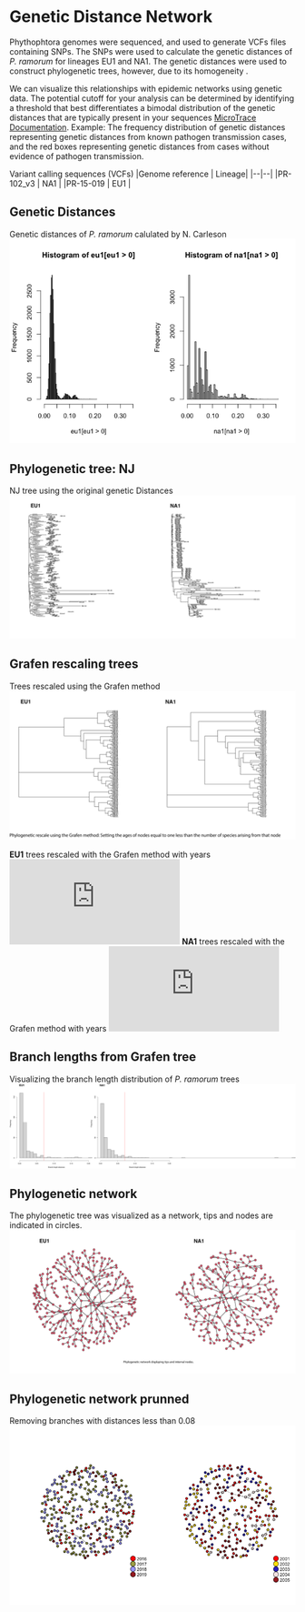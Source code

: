 # Genetic Distance Network

Phythophtora genomes were sequenced, and used to generate VCFs files containing SNPs.
The SNPs were used to calculate the genetic distances of _P. ramorum_ for lineages EU1 and NA1. The genetic distances were used to construct phylogenetic trees, however, due to its homogeneity  .

We can visualize this relationships with epidemic networks using genetic data. The potential cutoff for your analysis can be determined by identifying a threshold that best differentiates a bimodal distribution of the genetic distances that are typically present in your sequences [MicroTrace Documentation](https://raw.githubusercontent.com/CDCgov/MicrobeTrace/master/docs/MicrobeTrace_Manual.pdf).  Example: The frequency distribution of genetic distances representing genetic distances from known pathogen transmission cases, and the red boxes representing genetic distances from cases without evidence of pathogen transmission.

Variant calling sequences (VCFs)
|Genome reference | Lineage|
|--|--|
|PR-102_v3 | NA1 |
|PR-15-019 | EU1 |

## Genetic Distances
Genetic distances of _P. ramorum_ calulated by N. Carleson
![Genetic Distances](https://github.com/ricardoi/genedis_networks/blob/main/Figures/Genetic_distances_subset10_.png)

## Phylogenetic tree: NJ
NJ tree using the original genetic Distances
![NJ tree](https://github.com/ricardoi/genedis_networks/blob/main/Figures/EU1-NA1_trees_NJ.png)

## Grafen rescaling trees
Trees rescaled using the Grafen method
![Grafen tree](https://github.com/ricardoi/genedis_networks/blob/main/Figures/EU1-NA1_Grafen_trees.png)

**EU1** trees rescaled with the Grafen method with years
![EU1](https://github.com/ricardoi/genedis_networks/blob/main/Figures/eu1_gendis_Grafen_brln.pdf)
**NA1** trees rescaled with the Grafen method with years
![NA1](https://github.com/ricardoi/genedis_networks/blob/main/Figures/na1_gendis_Grafen_brln.pdf)

## Branch lengths from Grafen tree
Visualizing the branch length distribution of _P. ramorum_ trees
![Branch length](https://github.com/ricardoi/genedis_networks/blob/main/Figures/EU1-NA1_branchlenghts_Grafen_tree.png)

## Phylogenetic network
The phylogenetic tree was visualized as a network, tips and nodes are indicated in circles.
![Phylonet](https://github.com/ricardoi/genedis_networks/blob/main/Figures/EU1-NA1_phylogenetic_network_full.png)

## Phylogenetic network prunned
Removing branches with distances less than 0.08
![prunned network](https://github.com/ricardoi/genedis_networks/blob/main/Figures/PhylogeneticNetwork_prunned_0.08.png)
